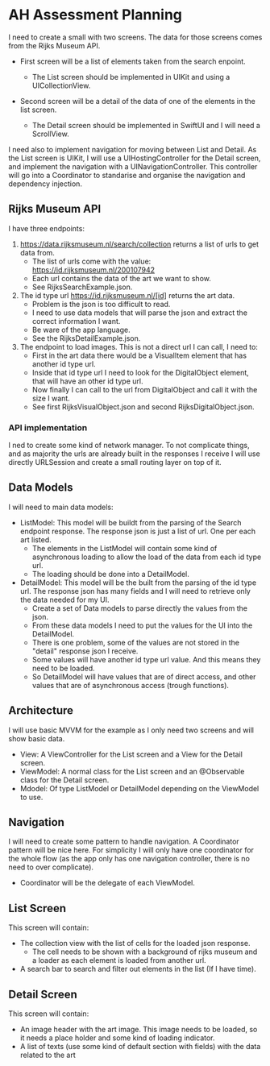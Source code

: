 # AH Assessment Planning
I need to create a small with two screens. The data for those screens comes from the Rijks Museum API.

* First screen will be a list of elements taken from the search enpoint.
    * The List screen should be implemented in UIKit and using a UICollectionView.

* Second screen will be a detail of the data of one of the elements in the list screen.
    * The Detail screen should be implemented in SwiftUI and I will need a ScrollView.

I need also to implement navigation for moving between List and Detail. As the List screen is UIKit, I will use a UIHostingController for the Detail screen, and implement the navigation with a UINavigationController. This controller will go into a Coordinator to standarise and organise the navigation and dependency injection.

## Rijks Museum API
I have three endpoints:
1. https://data.rijksmuseum.nl/search/collection returns a list of urls to get data from.
    * The list of urls come with the value: https://id.rijksmuseum.nl/200107942
    * Each url contains the data of the art we want to show.
    * See RijksSearchExample.json.
2. The id type url https://id.rijksmuseum.nl/[id] returns the art data.
    * Problem is the json is too difficult to read.
    * I need to use data models that will parse the json and extract the correct information I want.
    * Be ware of the app language.
    * See the RijksDetailExample.json.
3. The endpoint to load images. This is not a direct url I can call, I need to:
	* First in the art data there would be a VisualItem element that has another id type url.
	* Inside that id type url I need to look for the DigitalObject element, that will have an other id type url.
	* Now finally I can call to the url from DigitalObject and call it with the size I want.
	* See first RijksVisualObject.json and second RijksDigitalObject.json.

### API implementation
I ned to create some kind of network manager. To not complicate things, and as majority the urls are already built in the responses I receive I will use directly URLSession and create a small routing layer on top of it.

## Data Models
I will need to main data models:
* ListModel: This model will be buildt from the parsing of the Search endpoint response. The response json is just a list of url. One per each art listed.
	* The elements in the ListModel will contain some kind of asynchronous loading to allow the load of the data from each id type url.
	* The loading should be done into a DetailModel.
* DetailModel: This model will be the built from the parsing of the id type url. The response json has many fields and I will need to retrieve only the data needed for my UI.
	* Create a set of Data models to parse directly the values from the json.
	* From these data models I need to put the values for the UI into the DetailModel.
	* There is one problem, some of the values are not stored in the "detail" response json I receive.
	* Some values will have another id type url value. And this means they need to be loaded.
	* So DetailModel will have values that are of direct access, and other values that are of asynchronous access (trough functions).

## Architecture
I will use basic MVVM for the example as I only need two screens and will show basic data.
* View: A ViewController for the List screen and a View for the Detail screen.
* ViewModel: A normal class for the List screen and an @Observable class for the Detail screen.
* Mdodel: Of type ListModel or DetailModel depending on the ViewModel to use.

## Navigation
I will need to create some pattern to handle navigation. A Coordinator pattern will be nice here. For simplicity I will only have one coordinator for the whole flow (as the app only has one navigation controller, there is no need to over complicate).
* Coordinator will be the delegate of each ViewModel.

## List Screen
This screen will contain:
* The collection view with the list of cells for the loaded json response.
	* The cell needs to be shown with a background of rijks museum and a loader as each element is loaded from another url.
* A search bar to search and filter out elements in the list (If I have time).

## Detail Screen
This screen will contain:
* An image header with the art image. This image needs to be loaded, so it needs a place holder and some kind of loading indicator.
* A list of texts (use some kind of default section with fields) with the data related to the art






